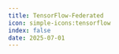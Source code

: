 ```yaml
---
title: TensorFlow-Federated
icon: simple-icons:tensorflow
index: false
date: 2025-07-01
---
```


<Catalog />
